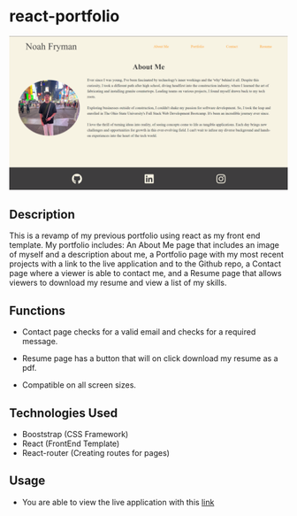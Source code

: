 # react-portfolio

![Image of application](./public/assets/react-profile.png)

## Description

This is a revamp of my previous portfolio using react as my front end template. My portfolio includes: An About Me page that includes an image of myself and a description about me, a Portfolio page with my most recent projects with a link to the live application and to the Github repo, a Contact page where a viewer is able to contact me, and a Resume page that allows viewers to download my resume and view a list of my skills. 

## Functions

- Contact page checks for a valid email and checks for a required message.

- Resume page has a button that will on click download my resume as a pdf.

- Compatible on all screen sizes.

## Technologies Used

- Booststrap (CSS Framework)
- React (FrontEnd Template)
- React-router (Creating routes for pages)

## Usage

- You are able to view the live application with this [link]()